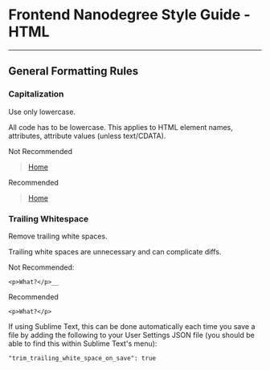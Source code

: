 # Frontend Nanodegree Style Guide - HTML
---
## General Formatting Rules

### Capitalization
Use only lowercase.

All code has to be lowercase. This applies to HTML element names, attributes, attribute values (unless text/CDATA).

Not Recommended
>
>    <A HREF="/">Home</A>
>
 Recommended
>
>    <a href="/">Home</a>  
>
### Trailing Whitespace
Remove trailing white spaces.

Trailing white spaces are unnecessary and can complicate diffs.

Not Recommended:

    <p>What?</p>__

Recommended

    <p>What?</p>

If using Sublime Text, this can be done automatically each time you save a file by adding the following to your User Settings JSON file (you should be able to find this within Sublime Text's menu):

    "trim_trailing_white_space_on_save": true

